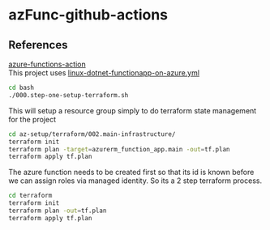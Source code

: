 # azFunc-github-actions

## References
[azure-functions-action](https://github.com/marketplace/actions/azure-functions-action)  
This project uses [linux-dotnet-functionapp-on-azure.yml](https://github.com/Azure/actions-workflow-samples/blob/master/FunctionApp/linux-dotnet-functionapp-on-azure.yml)  





```bash
cd bash
./000.step-one-setup-terraform.sh
```
This will setup a resource group simply to do terraform state management for the project


```bash
cd az-setup/terraform/002.main-infrastructure/
terraform init
terraform plan -target=azurerm_function_app.main -out=tf.plan
terraform apply tf.plan 
```
The azure function needs to be created first so that its id is known before we can assign roles via managed identity.
So its a 2 step terraform process.

```bash
cd terraform
terraform init
terraform plan -out=tf.plan    
terraform apply tf.plan 
```
